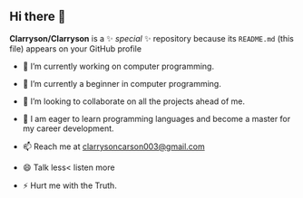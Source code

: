 ## Hi there 👋

**Clarryson/Clarryson** is a ✨ _special_ ✨ repository because its `README.md` (this file) appears on your GitHub profile

- 🔭 I’m currently working on computer programming.
- 🌱 I’m currently a beginner in computer programming.
- 👯 I’m looking to collaborate on all the projects ahead of me.
- 🤔 I am eager to learn programming languages and become a master for my career development.

- 📫 Reach me at clarrysoncarson003@gmail.com
- 😄 Talk less< listen more
- ⚡ Hurt me with the Truth.

